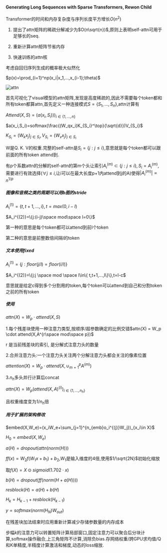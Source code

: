 #### Generating Long Sequences with Sparse Transformers, Rewon Child

Transformer的时间和内存复杂度与序列长度平方增长$O(n^2)$

1. 提出了attn矩阵的稀疏分解减少为$O(n\sqrt{n})$,原则上表明self-attn可用于足够长的seq.

2. 重新计算attn矩阵节省内存
3. 快速训练的attn核

考虑自回归序列生成的概率极大似然化

$p(x)=\prod_{i=1}^np(x_i|x_1,...,x_{i-1};\theta)$

![attn](D:\Download\主题词选品\attn.png)

首先可视化了visual模型的attn矩阵,发现是高度稀疏的,因此不需要每个token都和所有token都算attn,首先定义一种连接模式$S=\{S_1,...,S_n\}$,attn计算有

$Attend(X,S)=(a(x_i,S_i)))_{i\in\{1,...,n\}}$

$a(x_i,S_i)=softmax(\frac{(W_qx_i)K_{S_i}^\top}{\sqrt{d}})V_{S_i}$

$K_{S_i}=(W_kx_j)_{j\in S_i},V_{S_i}=(W_vx_j)_{j\in S_i}$

W是Q. K. V的权重.完整的self-attn是$S_i=\{j:j\le i\}$​,意思就是每个token都可以跟前面的所有token attend到.

有p个系数attn的分解的self-attn的第m个头让索引$A_i^{(m)}\subset \{j:j\le i\},S_i=A_i^{(m)}$,需要进行有效选择($\forall j\le i$,让i可以在最大长度p+1内attend到j的A)使得$|A_i^{(m)}| \propto n^{1/p}$​

##### 图像和音频之类的周期可以用b图的stride

$A_i^{(1)}=\{t,t+1,...,i\},t=max(0,i-l)$

$A_i^{(2)}=\{j:(i-j)\space mod\space l=0\}$

第一种的意思是每个token都可以attend到前l个token

第二种的意思是前整数倍间隔l的token

##### 文本使用fixed 

$A_i^{(1)}=\{j:floor(j/l)=floor(i/l)\}$

$A_i^{(2)}=\{j:j \space mod \space l\in\{ t,t+1,...,l\}\},t=l-c$

意思就是给定c得到多个分割用的token,每个token可以attend到自己和分割token之前的所有token

##### 使用

$attn(X) = W_p \cdot attend(X,S)$

1.每个残差块使用一种注意力类型,按顺序/超参数确定的比例交错$attn(X) = W_p \cdot attend(X,A^{r\space mod\space p})$

r 是当前残差块的索引, 是分解式注意力头的数量

2.合并注意力头:一个注意力头关注两个分解注意力头都会关注的像素位置

$attention(X) = W_p\cdot attend(X,\cup_{m=1}^{p} A^{(m)})$ 

3.$n_h$多头并行计算后concat

$attn(X)= W_p( attend(X,A)^{(i)})_{i\in\{1,...,n_h\}}$

且权重维度变为$1/n_h$倍

##### 用于扩展的架构修改

$embed(X,W_e)=(x_iW_e+\sum_{j=1}^{n_{emb}o_i^{(j)}W_j})_{x_i\in X}$

$H_0=embed(X,W_e)$

$a(H)=dropout(attn(norm(H)))$

$ff(x)=W_2f(W_1x+b_1)+b_2$,$W_1$是输入维度的4倍,使用$1/\sqrt{2N}$初始化缩放

取$f(X)=X\odot sigmoid(1.702\cdot x)$

$b(H)=dropout(ff(norm(H+a(H))))$​

$resblock(H)=a(H)+b(H)$

$H_k=H_{k-1}+resblock(H_{k-1})$

$y=softmax(norm(H_N)W_{out})$

在残差块加法结束时应用重新计算减少存储参数量的内存成本

步幅$k$的注意力可以转置矩阵计算局部窗口,固定注意力可以聚合后分块计算,softmax操作融合,上三角矩阵不计算,消除负bias.存网络权重/跨GPU求均值/Q和K单精度,半精度计算激活和梯度,动态的loss缩放.